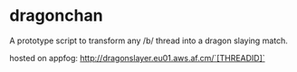 dragonchan
==========

A prototype script to transform any /b/ thread into a dragon slaying match. 

hosted on appfog:
http://dragonslayer.eu01.aws.af.cm/`[THREADID]`

